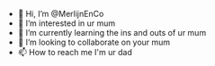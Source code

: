- 👋 Hi, I’m @MerlijnEnCo
- 👀 I’m interested in ur mum
- 🌱 I’m currently learning the ins and outs of ur mum
- 💞️ I’m looking to collaborate on your mum
- 📫 How to reach me I'm ur dad

<!---
MerlijnEnCo/MerlijnEnCo is a ✨ special ✨ repository because its `README.md` (this file) appears on your GitHub profile.
You can click the Preview link to take a look at your changes.
--->
